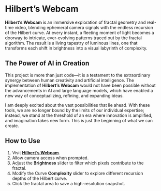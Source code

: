 # Hilbert’s Webcam

**Hilbert’s Webcam** is an immersive exploration of fractal geometry and real-time video, blending ephemeral camera signals with the endless recursion of the Hilbert curve. At every instant, a fleeting moment of light becomes a doorway to intricate, ever-evolving patterns traced out by the fractal algorithm. The result is a living tapestry of luminous lines, one that transforms each shift in brightness into a visual labyrinth of complexity.

## The Power of AI in Creation

This project is more than just code—it is a testament to the extraordinary synergy between human creativity and artificial intelligence. The implementation of **Hilbert’s Webcam** would not have been possible without the advancements in AI and large language models, which have enabled a new way of conceptualizing, refining, and expanding ideas. 

I am deeply excited about the vast possibilities that lie ahead. With these tools, we are no longer bound by the limits of our individual expertise; instead, we stand at the threshold of an era where innovation is amplified, and imagination takes new form. This is just the beginning of what we can create.

## How to Use

1. Visit **[Hilbert’s Webcam](https://alejandroromerog.github.io/LiveHilbertCurves/)**.
2. Allow camera access when prompted.
3. Adjust the **Brightness** slider to filter which pixels contribute to the fractal.
4. Modify the Curve **Complexity** slider to explore different recursion depths of the Hilbert curve.
5. Click the fractal area to save a high-resolution snapshot.
